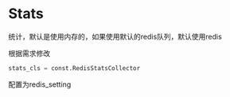 # Stats

统计，默认是使用内存的，如果使用默认的redis队列，默认使用redis

根据需求修改


```python
stats_cls = const.RedisStatsCollector
```
配置为redis_setting